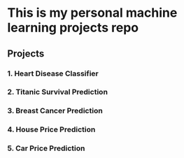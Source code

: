 # This is my personal machine learning projects repo 

## Projects

### 1. Heart Disease Classifier
### 2. Titanic Survival Prediction
### 3. Breast Cancer Prediction
### 4. House Price Prediction
### 5. Car Price Prediction

